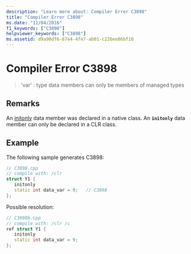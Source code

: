 ```yaml
---
description: "Learn more about: Compiler Error C3898"
title: "Compiler Error C3898"
ms.date: "11/04/2016"
f1_keywords: ["C3898"]
helpviewer_keywords: ["C3898"]
ms.assetid: d9a90df6-87e4-4fe7-ab01-c226ee86bf10
---
```

# Compiler Error C3898

> 'var' : type data members can only be members of managed types

## Remarks

An [initonly](../../dotnet/initonly-cpp-cli.md) data member was declared in a native class.  An **`initonly`** data member can only be declared in a CLR class.

## Example

The following sample generates C3898:

```cpp
// C3898.cpp
// compile with: /clr
struct Y1 {
   initonly
   static int data_var = 9;   // C3898
};
```

Possible resolution:

```cpp
// C3898b.cpp
// compile with: /clr /c
ref struct Y1 {
   initonly
   static int data_var = 9;
};
```
